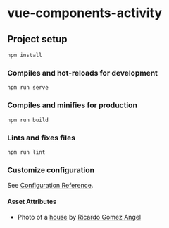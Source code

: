 # vue-components-activity

## Project setup
```
npm install
```

### Compiles and hot-reloads for development
```
npm run serve
```

### Compiles and minifies for production
```
npm run build
```

### Lints and fixes files
```
npm run lint
```

### Customize configuration
See [Configuration Reference](https://cli.vuejs.org/config/).

#### Asset Attributes
- Photo of a [house](https://unsplash.com/photos/eKq-Jfyt0H8) by [Ricardo Gomez Angel](https://unsplash.com/@rgaleria)